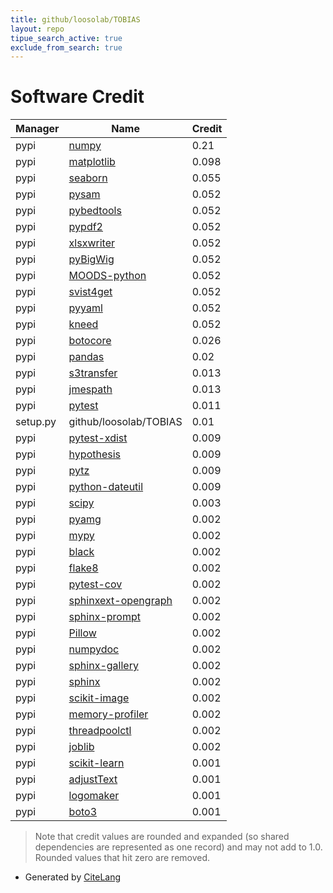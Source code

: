 ```yaml
---
title: github/loosolab/TOBIAS
layout: repo
tipue_search_active: true
exclude_from_search: true
---
```

# Software Credit

|Manager|Name|Credit|
|-------|----|------|
|pypi|[numpy](https://www.numpy.org)|0.21|
|pypi|[matplotlib](https://matplotlib.org)|0.098|
|pypi|[seaborn](https://seaborn.pydata.org)|0.055|
|pypi|[pysam](https://github.com/pysam-developers/pysam)|0.052|
|pypi|[pybedtools](https://github.com/daler/pybedtools)|0.052|
|pypi|[pypdf2](https://pypdf2.readthedocs.io/en/latest/)|0.052|
|pypi|[xlsxwriter](https://github.com/jmcnamara/XlsxWriter)|0.052|
|pypi|[pyBigWig](https://github.com/dpryan79/pyBigWig)|0.052|
|pypi|[MOODS-python](https://www.cs.helsinki.fi/group/pssmfind/)|0.052|
|pypi|[svist4get](https://bitbucket.org/artegorov/svist4get/)|0.052|
|pypi|[pyyaml](https://pyyaml.org/)|0.052|
|pypi|[kneed](https://github.com/arvkevi/kneed)|0.052|
|pypi|[botocore](https://pypi.org/project/botocore)|0.026|
|pypi|[pandas](https://pandas.pydata.org)|0.02|
|pypi|[s3transfer](https://pypi.org/project/s3transfer)|0.013|
|pypi|[jmespath](https://pypi.org/project/jmespath)|0.013|
|pypi|[pytest](https://pypi.org/project/pytest)|0.011|
|setup.py|github/loosolab/TOBIAS|0.01|
|pypi|[pytest-xdist](https://pypi.org/project/pytest-xdist)|0.009|
|pypi|[hypothesis](https://pypi.org/project/hypothesis)|0.009|
|pypi|[pytz](https://pypi.org/project/pytz)|0.009|
|pypi|[python-dateutil](https://pypi.org/project/python-dateutil)|0.009|
|pypi|[scipy](https://www.scipy.org)|0.003|
|pypi|[pyamg](https://github.com/pyamg/pyamg)|0.002|
|pypi|[mypy](https://pypi.org/project/mypy)|0.002|
|pypi|[black](https://pypi.org/project/black)|0.002|
|pypi|[flake8](https://pypi.org/project/flake8)|0.002|
|pypi|[pytest-cov](https://pypi.org/project/pytest-cov)|0.002|
|pypi|[sphinxext-opengraph](https://pypi.org/project/sphinxext-opengraph)|0.002|
|pypi|[sphinx-prompt](https://pypi.org/project/sphinx-prompt)|0.002|
|pypi|[Pillow](https://pypi.org/project/Pillow)|0.002|
|pypi|[numpydoc](https://pypi.org/project/numpydoc)|0.002|
|pypi|[sphinx-gallery](https://pypi.org/project/sphinx-gallery)|0.002|
|pypi|[sphinx](https://pypi.org/project/sphinx)|0.002|
|pypi|[scikit-image](https://pypi.org/project/scikit-image)|0.002|
|pypi|[memory-profiler](https://pypi.org/project/memory-profiler)|0.002|
|pypi|[threadpoolctl](https://pypi.org/project/threadpoolctl)|0.002|
|pypi|[joblib](https://pypi.org/project/joblib)|0.002|
|pypi|[scikit-learn](http://scikit-learn.org)|0.001|
|pypi|[adjustText](https://github.com/Phlya/adjustText)|0.001|
|pypi|[logomaker](http://logomaker.readthedocs.io)|0.001|
|pypi|[boto3](https://github.com/boto/boto3)|0.001|


> Note that credit values are rounded and expanded (so shared dependencies are represented as one record) and may not add to 1.0. Rounded values that hit zero are removed.


- Generated by [CiteLang](https://github.com/vsoch/citelang)
